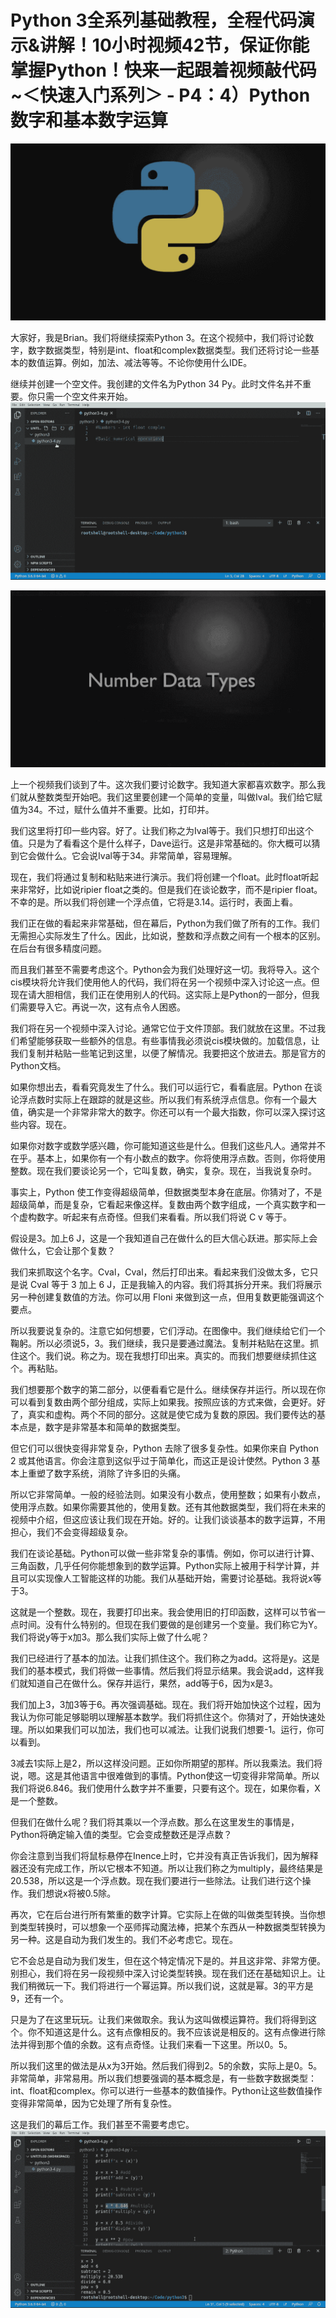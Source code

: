 # Python 3全系列基础教程，全程代码演示&讲解！10小时视频42节，保证你能掌握Python！快来一起跟着视频敲代码~＜快速入门系列＞ - P4：4）Python数字和基本数字运算 

![](img/e2a2ef70500f8f1cdc876642882b0f9c_0.png)

大家好，我是Brian。我们将继续探索Python 3。在这个视频中，我们将讨论数字，数字数据类型，特别是int、float和complex数据类型。我们还将讨论一些基本的数值运算。例如，加法、减法等等。不论你使用什么IDE。

继续并创建一个空文件。我创建的文件名为Python 34 Py。此时文件名并不重要。你只需一个空文件来开始。![](img/e2a2ef70500f8f1cdc876642882b0f9c_2.png)

![](img/e2a2ef70500f8f1cdc876642882b0f9c_3.png)

上一个视频我们谈到了牛。这次我们要讨论数字。我知道大家都喜欢数字。那么我们就从整数类型开始吧。我们这里要创建一个简单的变量，叫做Ival。我们给它赋值为34。不过，赋什么值并不重要。比如，打印并。

我们这里将打印一些内容。好了。让我们称之为Ival等于。我们只想打印出这个值。只是为了看看这个是什么样子，Dave运行。这是非常基础的。你大概可以猜到它会做什么。它会说Ival等于34。非常简单，容易理解。

现在，我们将通过复制和粘贴来进行演示。我们将创建一个float。此时float听起来非常好，比如说ripier float之类的。但是我们在谈论数字，而不是ripier float。不幸的是。所以我们将创建一个浮点值，它将是3.14。运行时，表面上看。

我们正在做的看起来非常基础，但在幕后，Python为我们做了所有的工作。我们无需担心实际发生了什么。因此，比如说，整数和浮点数之间有一个根本的区别。在后台有很多精度问题。 

而且我们甚至不需要考虑这个。Python会为我们处理好这一切。我将导入。这个cis模块将允许我们使用他人的代码，我们将在另一个视频中深入讨论这一点。但现在请大胆相信，我们正在使用别人的代码。这实际上是Python的一部分，但我们需要导入它。再说一次，这有点令人困惑。

我们将在另一个视频中深入讨论。通常它位于文件顶部。我们就放在这里。不过我们希望能够获取一些额外的信息。有些事情我必须说cis模块做的。加载信息，让我们复制并粘贴一些笔记到这里，以便了解情况。我要把这个放进去。那是官方的Python文档。

如果你想出去，看看究竟发生了什么。我们可以运行它，看看底层。Python 在谈论浮点数时实际上在跟踪的就是这些。所以我们有系统浮点信息。你有一个最大值，确实是一个非常非常大的数字。你还可以有一个最大指数，你可以深入探讨这些内容。现在。

如果你对数字或数学感兴趣，你可能知道这些是什么。但我们这些凡人。通常并不在乎。基本上，如果你有一个有小数点的数字。你将使用浮点数。否则，你将使用整数。现在我们要谈论另一个，它叫复数，确实，复杂。现在，当我说复杂时。

事实上，Python 使工作变得超级简单，但数据类型本身在底层。你猜对了，不是超级简单，而是复杂，它看起来像这样。复数由两个数字组成，一个真实数字和一个虚构数字。听起来有点奇怪。但我们来看看。所以我们将说 C v 等于。

假设是3。加上6 J，这是一个我知道自己在做什么的巨大信心跃进。那实际上会做什么，它会让那个复数？

我们来抓取这个名字。Cval，Cval，然后打印出来。看起来我们没做太多，它只是说 Cval 等于 3 加上 6 J，正是我输入的内容。我们将其拆分开来。我们将展示另一种创建复数值的方法。你可以用 Floni 来做到这一点，但用复数更能强调这个要点。

所以我要说复杂的。注意它如何想要，它们浮动。在图像中。我们继续给它们一个鞠躬。所以必须说5，3。我们继续，我只是要通过魔法。复制并粘贴在这里。抓住这个。我们说。称之为。现在我想打印出来。真实的。而我们想要继续抓住这个。再粘贴。

我们想要那个数字的第二部分，以便看看它是什么。继续保存并运行。所以现在你可以看到复数由两个部分组成，实际上如果我。按照应该的方式来做，会更好。好了，真实和虚构。两个不同的部分。这就是使它成为复数的原因。我们要传达的基本点是，数字是非常基本和简单的数据类型。

但它们可以很快变得非常复杂，Python 去除了很多复杂性。如果你来自 Python 2 或其他语言。你会注意到这似乎过于简单化，而这正是设计使然。Python 3 基本上重塑了数字系统，消除了许多旧的头痛。

所以它非常简单。一般的经验法则。如果没有小数点，使用整数；如果有小数点，使用浮点数。如果你需要其他的，使用复数。还有其他数据类型，我们将在未来的视频中介绍，但这应该让我们现在开始。好的。让我们谈谈基本的数字运算，不用担心，我们不会变得超级复杂。

我们在谈论基础。Python可以做一些非常复杂的事情。例如，你可以进行计算、三角函数，几乎任何你能想象到的数学运算。Python实际上被用于科学计算，并且可以实现像人工智能这样的功能。我们从基础开始，需要讨论基础。我将说x等于3。

这就是一个整数。现在，我要打印出来。我会使用旧的打印函数，这样可以节省一点时间。没有什么特别的。但现在我们要做的是创建另一个变量。我们称它为Y。我们将说y等于x加3。那么我们实际上做了什么呢？

我们已经进行了基本的加法。让我们抓住这个。我们称之为add。这将是y。这是我们的基本模式，我们将做一些事情。然后我们将显示结果。我会说add，这样我们就知道自己在做什么。保存并运行，果然，add等于6，因为x是3。

我们加上3，3加3等于6。再次强调基础。现在。我们将开始加快这个过程，因为我认为你可能足够聪明以理解基本数学。我们将抓住这个。你猜对了，开始快速处理。所以如果我们可以加法，我们也可以减法。让我们说我们想要-1。运行，你可以看到。

3减去1实际上是2，所以这样没问题。正如你所期望的那样。所以我乘法。我们将说，嗯。这是其他语言中很难做到的事情。Python使这一切变得非常简单。所以我们将说6.846。我们使用什么数字并不重要，只要有这个。现在，如果你看，X是一个整数。

但我们在做什么呢？我们将其乘以一个浮点数。那么在这里发生的事情是，Python将确定输入值的类型。它会变成整数还是浮点数？

你会注意到当我们将鼠标悬停在Inence上时，它并没有真正告诉我们，因为解释器还没有完成工作，所以它根本不知道。所以让我们称之为multiply，最终结果是20.538，所以这是一个浮点数。现在我们要进行一些除法。让我们进行这个操作。我们想说x将被0.5除。

再次，它在后台进行所有繁重的数字计算。它实际上在做的叫做类型转换。当你想到类型转换时，可以想象一个巫师挥动魔法棒，把某个东西从一种数据类型转换为另一种。这是自动为我们发生的。我们不必考虑它。现在。

它不会总是自动为我们发生，但在这个特定情况下是的。并且这非常、非常方便。别担心，我们将在另一段视频中深入讨论类型转换。现在我们还在基础知识上。让我们稍微玩一下。我们将进行一个幂运算。所以我们说，这就是幂。3的平方是9，还有一个。

只是为了在这里玩玩。让我们来做取余。我认为这叫做模运算符。我们将得到这个。你不知道这是什么。这有点像相反的。我不应该说是相反的。这有点像进行除法并得到那个值的余数。这有点奇怪。让我们来看一下这里。所以0。5。

所以我们这里的做法是从x为3开始。然后我们得到2。5的余数，实际上是0。5。非常简单，非常易用。所以我们想要强调的基本概念是，有一些数字数据类型：int、float和complex。你可以进行一些基本的数值操作。Python让这些数值操作变得非常简单，因为它处理了所有复杂性。

这是我们的幕后工作。我们甚至不需要考虑它。![](img/e2a2ef70500f8f1cdc876642882b0f9c_5.png)
